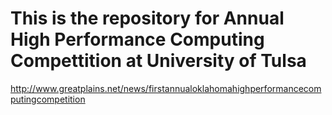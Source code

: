 <h1>This is the repository for Annual High Performance Computing Compettition at University of Tulsa</h1>

http://www.greatplains.net/news/firstannualoklahomahighperformancecomputingcompetition
